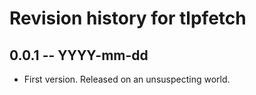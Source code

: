 # Revision history for tlpfetch

## 0.0.1 -- YYYY-mm-dd

* First version. Released on an unsuspecting world.
